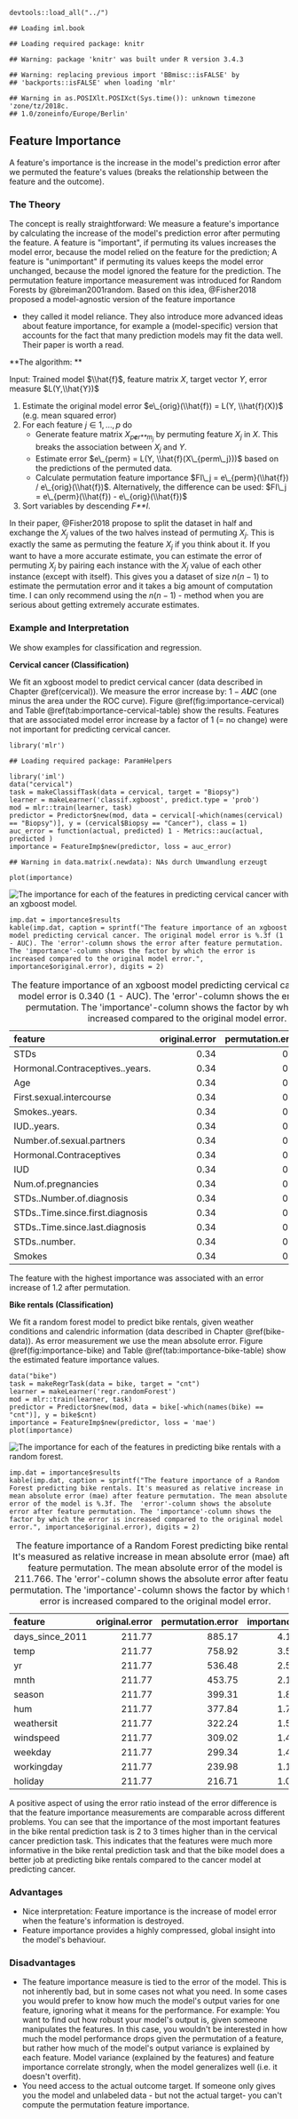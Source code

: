     devtools::load_all("../")

    ## Loading iml.book

    ## Loading required package: knitr

    ## Warning: package 'knitr' was built under R version 3.4.3

    ## Warning: replacing previous import 'BBmisc::isFALSE' by
    ## 'backports::isFALSE' when loading 'mlr'

    ## Warning in as.POSIXlt.POSIXct(Sys.time()): unknown timezone 'zone/tz/2018c.
    ## 1.0/zoneinfo/Europe/Berlin'

Feature Importance
------------------

A feature's importance is the increase in the model's prediction error
after we permuted the feature's values (breaks the relationship between
the feature and the outcome).

### The Theory

The concept is really straightforward: We measure a feature's importance
by calculating the increase of the model's prediction error after
permuting the feature. A feature is "important", if permuting its values
increases the model error, because the model relied on the feature for
the prediction; A feature is "unimportant" if permuting its values keeps
the model error unchanged, because the model ignored the feature for the
prediction. The permutation feature importance measurement was
introduced for Random Forests by @breiman2001random. Based on this idea,
@Fisher2018 proposed a model-agnostic version of the feature importance
- they called it model reliance. They also introduce more advanced ideas
about feature importance, for example a (model-specific) version that
accounts for the fact that many prediction models may fit the data well.
Their paper is worth a read.

**The algorithm: **

Input: Trained model $\\hat{f}$, feature matrix *X*, target vector *Y*,
error measure $L(Y,\\hat{Y})$

1.  Estimate the original model error
    $e\_{orig}(\\hat{f}) = L(Y, \\hat{f}(X))$ (e.g. mean squared error)
2.  For each feature *j* ∈ 1, …, *p* do
    -   Generate feature matrix *X*<sub>*p**e**r**m*<sub>*j*</sub></sub>
        by permuting feature *X*<sub>*j*</sub> in *X*. This breaks the
        association between *X*<sub>*j*</sub> and *Y*.
    -   Estimate error $e\_{perm} = L(Y, \\hat{f}(X\_{perm\_j}))$ based
        on the predictions of the permuted data.
    -   Calculate permutation feature importance
        $FI\_j = e\_{perm}(\\hat{f}) / e\_{orig}(\\hat{f})$.
        Alternatively, the difference can be used:
        $FI\_j = e\_{perm}(\\hat{f}) - e\_{orig}(\\hat{f})$
3.  Sort variables by descending *F**I*.

In their paper, @Fisher2018 propose to split the dataset in half and
exchange the *X*<sub>*j*</sub> values of the two halves instead of
permuting *X*<sub>*j*</sub>. This is exactly the same as permuting the
feature *X*<sub>*j*</sub> if you think about it. If you want to have a
more accurate estimate, you can estimate the error of permuting
*X*<sub>*j*</sub> by pairing each instance with the *X*<sub>*j*</sub>
value of each other instance (except with itself). This gives you a
dataset of size *n*(*n* − 1) to estimate the permutation error and it
takes a big amount of computation time. I can only recommend using the
*n*(*n* − 1) - method when you are serious about getting extremely
accurate estimates.

### Example and Interpretation

We show examples for classification and regression.

**Cervical cancer (Classification)**

We fit an xgboost model to predict cervical cancer (data described in
Chapter @ref(cervical)). We measure the error increase by: 1 − *A**U**C*
(one minus the area under the ROC curve). Figure
@ref(fig:importance-cervical) and Table
@ref(tab:importance-cervical-table) show the results. Features that are
associated model error increase by a factor of 1 (= no change) were not
important for predicting cervical cancer.

    library('mlr')

    ## Loading required package: ParamHelpers

    library('iml')
    data("cervical")
    task = makeClassifTask(data = cervical, target = "Biopsy")
    learner = makeLearner('classif.xgboost', predict.type = 'prob')
    mod = mlr::train(learner, task)
    predictor = Predictor$new(mod, data = cervical[-which(names(cervical) == "Biopsy")], y = (cervical$Biopsy == "Cancer"), class = 1)
    auc_error = function(actual, predicted) 1 - Metrics::auc(actual, predicted )
    importance = FeatureImp$new(predictor, loss = auc_error)

    ## Warning in data.matrix(.newdata): NAs durch Umwandlung erzeugt

    plot(importance)

![The importance for each of the features in predicting cervical cancer
with an xgboost
model.](05.4-agnostic-permfeatimp_files/figure-markdown_strict/importance-cervical-1.png)

    imp.dat = importance$results
    kable(imp.dat, caption = sprintf("The feature importance of an xgboost model predicting cervical cancer. The original model error is %.3f (1 - AUC). The 'error'-column shows the error after feature permutation. The 'importance'-column shows the factor by which the error is increased compared to the original model error.", importance$original.error), digits = 2)

<table>
<caption>The feature importance of an xgboost model predicting cervical cancer. The original model error is 0.340 (1 - AUC). The 'error'-column shows the error after feature permutation. The 'importance'-column shows the factor by which the error is increased compared to the original model error.</caption>
<thead>
<tr class="header">
<th align="left">feature</th>
<th align="right">original.error</th>
<th align="right">permutation.error</th>
<th align="right">importance</th>
</tr>
</thead>
<tbody>
<tr class="odd">
<td align="left">STDs</td>
<td align="right">0.34</td>
<td align="right">0.41</td>
<td align="right">1.20</td>
</tr>
<tr class="even">
<td align="left">Hormonal.Contraceptives..years.</td>
<td align="right">0.34</td>
<td align="right">0.39</td>
<td align="right">1.16</td>
</tr>
<tr class="odd">
<td align="left">Age</td>
<td align="right">0.34</td>
<td align="right">0.38</td>
<td align="right">1.11</td>
</tr>
<tr class="even">
<td align="left">First.sexual.intercourse</td>
<td align="right">0.34</td>
<td align="right">0.35</td>
<td align="right">1.02</td>
</tr>
<tr class="odd">
<td align="left">Smokes..years.</td>
<td align="right">0.34</td>
<td align="right">0.34</td>
<td align="right">1.01</td>
</tr>
<tr class="even">
<td align="left">IUD..years.</td>
<td align="right">0.34</td>
<td align="right">0.34</td>
<td align="right">1.00</td>
</tr>
<tr class="odd">
<td align="left">Number.of.sexual.partners</td>
<td align="right">0.34</td>
<td align="right">0.34</td>
<td align="right">1.00</td>
</tr>
<tr class="even">
<td align="left">Hormonal.Contraceptives</td>
<td align="right">0.34</td>
<td align="right">0.34</td>
<td align="right">1.00</td>
</tr>
<tr class="odd">
<td align="left">IUD</td>
<td align="right">0.34</td>
<td align="right">0.34</td>
<td align="right">1.00</td>
</tr>
<tr class="even">
<td align="left">Num.of.pregnancies</td>
<td align="right">0.34</td>
<td align="right">0.34</td>
<td align="right">1.00</td>
</tr>
<tr class="odd">
<td align="left">STDs..Number.of.diagnosis</td>
<td align="right">0.34</td>
<td align="right">0.34</td>
<td align="right">1.00</td>
</tr>
<tr class="even">
<td align="left">STDs..Time.since.first.diagnosis</td>
<td align="right">0.34</td>
<td align="right">0.34</td>
<td align="right">1.00</td>
</tr>
<tr class="odd">
<td align="left">STDs..Time.since.last.diagnosis</td>
<td align="right">0.34</td>
<td align="right">0.34</td>
<td align="right">1.00</td>
</tr>
<tr class="even">
<td align="left">STDs..number.</td>
<td align="right">0.34</td>
<td align="right">0.34</td>
<td align="right">1.00</td>
</tr>
<tr class="odd">
<td align="left">Smokes</td>
<td align="right">0.34</td>
<td align="right">0.34</td>
<td align="right">1.00</td>
</tr>
</tbody>
</table>

The feature with the highest importance was associated with an error
increase of 1.2 after permutation.

**Bike rentals (Classification)**

We fit a random forest model to predict bike rentals, given weather
conditions and calendric information (data described in Chapter
@ref(bike-data)). As error measurement we use the mean absolute error.
Figure @ref(fig:importance-bike) and Table
@ref(tab:importance-bike-table) show the estimated feature importance
values.

    data("bike")
    task = makeRegrTask(data = bike, target = "cnt")
    learner = makeLearner('regr.randomForest')
    mod = mlr::train(learner, task)
    predictor = Predictor$new(mod, data = bike[-which(names(bike) == "cnt")], y = bike$cnt)
    importance = FeatureImp$new(predictor, loss = 'mae')
    plot(importance) 

![The importance for each of the features in predicting bike rentals
with a random
forest.](05.4-agnostic-permfeatimp_files/figure-markdown_strict/importance-bike-1.png)

    imp.dat = importance$results
    kable(imp.dat, caption = sprintf("The feature importance of a Random Forest predicting bike rentals. It's measured as relative increase in mean absolute error (mae) after feature permutation. The mean absolute error of the model is %.3f. The  'error'-column shows the absolute error after feature permutation. The 'importance'-column shows the factor by which the error is increased compared to the original model error.", importance$original.error), digits = 2)

<table>
<caption>The feature importance of a Random Forest predicting bike rentals. It's measured as relative increase in mean absolute error (mae) after feature permutation. The mean absolute error of the model is 211.766. The 'error'-column shows the absolute error after feature permutation. The 'importance'-column shows the factor by which the error is increased compared to the original model error.</caption>
<thead>
<tr class="header">
<th align="left">feature</th>
<th align="right">original.error</th>
<th align="right">permutation.error</th>
<th align="right">importance</th>
</tr>
</thead>
<tbody>
<tr class="odd">
<td align="left">days_since_2011</td>
<td align="right">211.77</td>
<td align="right">885.17</td>
<td align="right">4.18</td>
</tr>
<tr class="even">
<td align="left">temp</td>
<td align="right">211.77</td>
<td align="right">758.92</td>
<td align="right">3.58</td>
</tr>
<tr class="odd">
<td align="left">yr</td>
<td align="right">211.77</td>
<td align="right">536.48</td>
<td align="right">2.53</td>
</tr>
<tr class="even">
<td align="left">mnth</td>
<td align="right">211.77</td>
<td align="right">453.75</td>
<td align="right">2.14</td>
</tr>
<tr class="odd">
<td align="left">season</td>
<td align="right">211.77</td>
<td align="right">399.31</td>
<td align="right">1.89</td>
</tr>
<tr class="even">
<td align="left">hum</td>
<td align="right">211.77</td>
<td align="right">377.84</td>
<td align="right">1.78</td>
</tr>
<tr class="odd">
<td align="left">weathersit</td>
<td align="right">211.77</td>
<td align="right">322.24</td>
<td align="right">1.52</td>
</tr>
<tr class="even">
<td align="left">windspeed</td>
<td align="right">211.77</td>
<td align="right">309.02</td>
<td align="right">1.46</td>
</tr>
<tr class="odd">
<td align="left">weekday</td>
<td align="right">211.77</td>
<td align="right">299.34</td>
<td align="right">1.41</td>
</tr>
<tr class="even">
<td align="left">workingday</td>
<td align="right">211.77</td>
<td align="right">239.98</td>
<td align="right">1.13</td>
</tr>
<tr class="odd">
<td align="left">holiday</td>
<td align="right">211.77</td>
<td align="right">216.71</td>
<td align="right">1.02</td>
</tr>
</tbody>
</table>

A positive aspect of using the error ratio instead of the error
difference is that the feature importance measurements are comparable
across different problems. You can see that the importance of the most
important features in the bike rental prediction task is 2 to 3 times
higher than in the cervical cancer prediction task. This indicates that
the features were much more informative in the bike rental prediction
task and that the bike model does a better job at predicting bike
rentals compared to the cancer model at predicting cancer.

### Advantages

-   Nice interpretation: Feature importance is the increase of model
    error when the feature's information is destroyed.
-   Feature importance provides a highly compressed, global insight into
    the model's behaviour.

### Disadvantages

-   The feature importance measure is tied to the error of the model.
    This is not inherently bad, but in some cases not what you need. In
    some cases you would prefer to know how much the model's output
    varies for one feature, ignoring what it means for the performance.
    For example: You want to find out how robust your model's output is,
    given someone manipulates the features. In this case, you wouldn't
    be interested in how much the model performance drops given the
    permutation of a feature, but rather how much of the model's output
    variance is explained by each feature. Model variance (explained by
    the features) and feature importance correlate strongly, when the
    model generalizes well (i.e. it doesn't overfit).
-   You need access to the actual outcome target. If someone only gives
    you the model and unlabeled data - but not the actual target- you
    can't compute the permutation feature importance.
